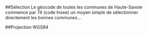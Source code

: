 ##Sélection
Le géocode de toutes les communes de Haute-Savoie commence par 74 (code Insee)
un moyen simple de sélectionner directement les bonnes communes...

##Projection
WGS84
